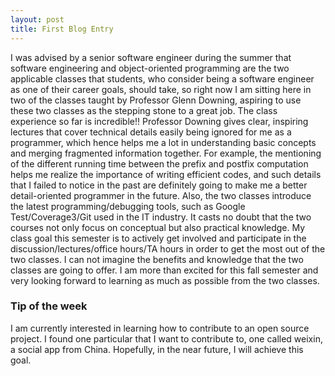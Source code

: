 ```yaml
---
layout: post
title: First Blog Entry
---
```

  I was advised by a senior software engineer during the summer that software engineering and object-oriented programming are the two applicable classes that students, who consider being a software engineer as one of their career goals, should take, so right now I am sitting here in two of the classes taught by Professor Glenn Downing, aspiring to use these two classes as the stepping stone to a great job. 
  The class experience so far is incredible!! Professor Downing gives clear, inspiring lectures that cover technical details easily being ignored for me as a programmer, which hence helps me a lot in understanding basic concepts and merging fragmented information together. For example, the mentioning of the different running time between the prefix and postfix computation helps me realize the importance of writing efficient codes, and such details that I failed to notice in the past are definitely going to make me a better detail-oriented programmer in the future. Also, the two classes introduce the latest programming/debugging tools, such as Google Test/Coverage3/Git used in the IT industry. It casts no doubt that the two courses not only focus on conceptual but also practical knowledge. 
  My class goal this semester is to actively get involved and participate in the discussion/lectures/office hours/TA hours in order to get the most out of the two classes. I can not imagine the benefits and knowledge that the two classes are going to offer. I am more than excited for this fall semester and very looking forward to learning as much as possible from the two classes.
  
### Tip of the week
I am currently interested in learning how to contribute to an open source project. I found one particular that I want to contribute to, one called weixin, a social app from China. Hopefully, in the near future, I will achieve this goal. 


